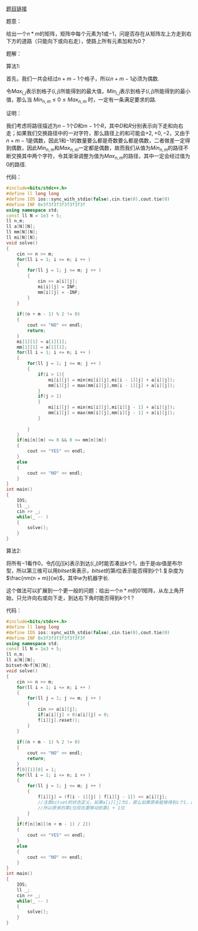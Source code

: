 [题目链接](https://codeforces.com/contest/1695/problem/C)

题意：

给出一个$n * m$的矩阵，矩阵中每个元素为$1$或$-1$，问是否存在从矩阵左上方走到右下方的道路（只能向下或向右走），使路上所有元素加和为$0$？

题解：

算法$1$:

首先，我们一共会经过$n + m - 1$个格子，所以$n + m - 1$必须为偶数.

令$Max_{i,j}$表示到格子$(i,j)$所能得到的最大值，$Min_{i,j}$表示到格子$(i,j)$所能得到的最小值，那么当
$Min_{n,m}\leq 0\leq Max_{n,m}$
时，一定有一条满足要求的路.

证明：

我们考虑将路径描述为$n - 1$个$D$和$m - 1$个$R$，其中$D$和$R$分别表示向下走和向右走；如果我们交换路径中的一对字符，那么路径上的和可能会$+2,+0,-2$，又由于$n + m - 1$是偶数，因此$1$和$-1$的数量要么都是奇数要么都是偶数，二者做差一定得到偶数，因此$Min_{n,m}$和$Max_{n,m}$一定都是偶数，故而我们从值为$Min_{n,m}$的路径不断交换其中两个字符，令其渐渐调整为值为$Max_{n,m}$的路径，其中一定会经过值为$0$的路径.

代码：

```cpp
#include<bits/stdc++.h>
#define ll long long
#define IOS ios::sync_with_stdio(false),cin.tie(0),cout.tie(0)
#define INF 0x3f3f3f3f3f3f3f3f
using namespace std;
const ll N = 1e3 + 5;
ll n,m;
ll a[N][N];
ll mm[N][N];
ll mi[N][N];
void solve()
{
	cin >> n >> m;
	for(ll i = 1; i <= n; i ++ )
	{
		for(ll j = 1; j <= m; j ++ )
		{
			cin >> a[i][j];
			mi[i][j] = INF;
			mm[i][j] = -INF;
		}
	}
	
	if((n + m - 1) % 2 != 0)
	{
		cout << "NO" << endl;
		return;
	}
	mi[1][1] = a[1][1];
	mm[1][1] = a[1][1];
	for(ll i = 1; i <= n; i ++ )
	{
		for(ll j = 1; j <= m; j ++ )
		{
			if(i > 1){
				mi[i][j] = min(mi[i][j],mi[i - 1][j] + a[i][j]);
				mm[i][j] = max(mm[i][j],mm[i - 1][j] + a[i][j]);
			}
			if(j > 1)
			{
				mi[i][j] = min(mi[i][j],mi[i][j - 1] + a[i][j]);
				mm[i][j] = max(mm[i][j],mm[i][j - 1] + a[i][j]);
			}
			
		}
	}
	if(mi[n][m] <= 0 && 0 <= mm[n][m])
	{
		cout << "YES" << endl;
	}
	else
	{
		cout << "NO" << endl;
	}
}
int main()
{
	IOS;
	ll _;
	cin >> _;
	while(_ -- )
	{
		solve();
	}
}
```

算法$2$:

将所有$-1$看作$0$，令$f[i][j][k]$表示到达$(i,j)$时能否凑出$k$个$1$，由于是$dp$值是布尔型，所以第三维可以用$bitset$来表示，$bitset$的第$i$位表示能否得到$i$个$1$.复杂度为$\frac{nm(n + m)}{w}$，其中$w$为机器字长.

这个做法可以扩展到一个更一般的问题：给出一个$n * m$的$01$矩阵，从左上角开始，只允许向右或向下走，到达右下角时能否得到$k$个$1$？

代码：

```cpp
#include<bits/stdc++.h>
#define ll long long
#define IOS ios::sync_with_stdio(false),cin.tie(0),cout.tie(0)
#define INF 0x3f3f3f3f3f3f3f3f
using namespace std;
const ll N = 1e3 + 5;
ll n,m;
ll a[N][N];
bitset<N>f[N][N];
void solve()
{
	cin >> n >> m;
	for(ll i = 1; i <= n; i ++ )
	{
		for(ll j = 1; j <= m; j ++ )
		{
			cin >> a[i][j];
			if(a[i][j] < 0)a[i][j] = 0;
			f[i][j].reset();
		}
	}
	
	if((n + m - 1) % 2 != 0)
	{
		cout << "NO" << endl;
		return;
	}
	f[0][1][0] = 1;
	for(ll i = 1; i <= n; i ++ )
	{
		for(ll j = 1; j <= m; j ++ )
		{
			f[i][j] = (f[i - 1][j] | f[i][j - 1]) << a[i][j]; 
			//注意bitset的状态定义，如果a[i][j]为1，那么如果原来能够得到i个1，这时能得到i + 1个1
			//所以原来的第i位现在要移动到第i + 1位 
		}
	}
	if(f[n][m][(n + m - 1) / 2])
	{
		cout << "YES" << endl;
	}
	else
	{
		cout << "NO" << endl;
	}
}
int main()
{
	IOS;
	ll _;
	cin >> _;
	while(_ -- )
	{
		solve();
	}
}
```


